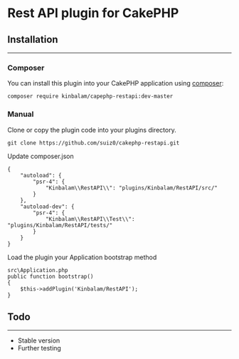# Rest API plugin for CakePHP

## Installation
----

### Composer
You can install this plugin into your CakePHP application using [composer](https://getcomposer.org/):

```
composer require kinbalam/capephp-restapi:dev-master
```

### Manual

Clone or copy the plugin code into your plugins directory.
```
git clone https://github.com/suiz0/cakephp-restapi.git
```

Update composer.json
```
{
    "autoload": {
        "psr-4": {
            "Kinbalam\\RestAPI\\": "plugins/Kinbalam/RestAPI/src/"
        }
    },
    "autoload-dev": {
        "psr-4": {
            "Kinbalam\\RestAPI\\Test\\": "plugins/Kinbalam/RestAPI/tests/"
        }
    }
}
```
Load the plugin your Application bootstrap method

```
src\Application.php
public function bootstrap()
{
    $this->addPlugin('Kinbalam/RestAPI');
}
```

## Todo
---

* Stable version
* Further testing